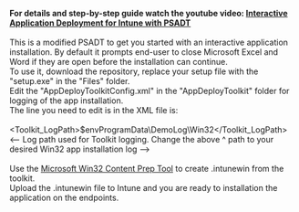 **For details and step-by-step guide watch the youtube video: [Interactive Application Deployment for Intune with PSADT](https://youtu.be/phKeUzU-8qY)** <br><br>
This is a modified PSADT to get you started with an interactive application installation. By default it prompts end-user to close Microsoft Excel and Word if they are open before the installation can continue. <br>
To use it, download the repository, replace your setup file with the "setup.exe" in the "Files" folder. <br>
Edit the "AppDeployToolkitConfig.xml" in the "AppDeployToolkit" folder for logging of the app installation. <br>
The line you need to edit is in the XML file is: <br>
<br>
<Toolkit_LogPath>$envProgramData\DemoLog\Win32</Toolkit_LogPath> <br>
<-- Log path used for Toolkit logging. Change the above ^ path to your desired Win32 app installation log  --> <br><br>
Use the [Microsoft Win32 Content Prep Tool](https://github.com/microsoft/Microsoft-Win32-Content-Prep-Tool) to create .intunewin from the toolkit. <br>
Upload the .intunewin file to Intune and you are ready to installation the application on the endpoints. <br>
